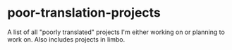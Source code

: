 # poor-translation-projects
A list of all "poorly translated" projects I'm either working on or planning to work on. Also includes projects in limbo.
